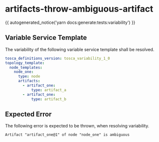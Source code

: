 # artifacts-throw-ambiguous-artifact

{{ autogenerated_notice('yarn docs:generate:tests:variability') }}


## Variable Service Template

The variability of the following variable service template shall be resolved.

```yaml linenums="1"
tosca_definitions_version: tosca_variability_1_0
topology_template:
  node_templates:
    node_one:
      type: node
      artifacts:
        - artifact_one:
            type: artifact_a
        - artifact_one:
            type: artifact_b
```




## Expected Error

The following error is expected to be thrown, when resolving variability.

```text linenums="1"
Artifact "artifact_one@1" of node "node_one" is ambiguous
```
